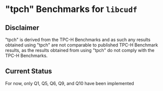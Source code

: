 # "tpch" Benchmarks for `libcudf`

## Disclaimer

"tpch" is derived from the TPC-H Benchmarks and as such any results obtained using "tpch" are not
comparable to published TPC-H Benchmark results, as the results obtained from using "tpch" do not
comply with the TPC-H Benchmarks.

## Current Status

For now, only Q1, Q5, Q6, Q9, and Q10 have been implemented
